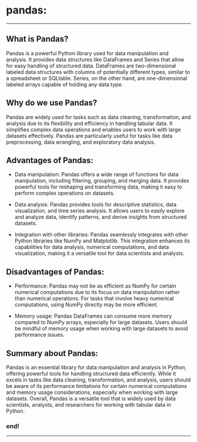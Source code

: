 # pandas:

---

## What is Pandas?
   
Pandas is a powerful Python library used for data manipulation and analysis.
It provides data structures like DataFrames and Series that allow for easy handling of structured data.
DataFrames are two-dimensional labeled data structures with columns of potentially different types, similar to a
spreadsheet or SQLtable. Series, on the other hand, are one-dimensional labeled arrays capable of holding any data type.


## Why do we use Pandas?

Pandas are widely used for tasks such as data cleaning, transformation, and analysis due to its flexibility and 
efficiency in handling tabular data. It simplifies complex data operations and enables users to work with large datasets
effectively. Pandas are particularly useful for tasks like data preprocessing, data wrangling, and exploratory data 
analysis.


## Advantages of Pandas:
        
- Data manipulation: Pandas offers a wide range of functions for data manipulation, including filtering, grouping,
and merging data. It provides powerful tools for reshaping and transforming data, making it easy to perform complex
operations on datasets.


- Data analysis: Pandas provides tools for descriptive statistics, data visualization, and time series analysis.
It allows users to easily explore and analyze data, identify patterns, and derive insights from structured datasets.
        

- Integration with other libraries: Pandas seamlessly integrates with other Python libraries like NumPy and Matplotlib.
This integration enhances its capabilities for data analysis, numerical computations, and data visualization,
making it a versatile tool for data scientists and analysts.


## Disadvantages of Pandas:
        
- Performance: Pandas may not be as efficient as NumPy for certain numerical computations due to its focus on data
manipulation rather than numerical operations. For tasks that involve heavy numerical computations, using NumPy
directly may be more efficient.


- Memory usage: Pandas DataFrames can consume more memory compared to NumPy arrays, especially for large datasets.
Users should be mindful of memory usage when working with large datasets to avoid performance issues.


## Summary about Pandas:
    
Pandas is an essential library for data manipulation and analysis in Python, offering powerful tools for handling
structured data efficiently. While it excels in tasks like data cleaning, transformation, and analysis, users should be
aware of its performance limitations for certain numerical computations and memory usage considerations, especially when
working with large datasets. Overall, Pandas is a versatile tool that is widely used by data scientists, analysts, and
researchers for working with tabular data in Python.


### end!

---